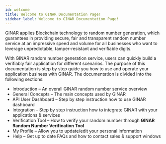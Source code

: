 ```yaml
---
id: welcome
title: Welcome to GINAR Documentation Page!
sidebar_label: Welcome to GINAR Documentation Page!
---
```



GINAR applies Blockchain technology to random number generation, which guarantees in providing secure, fair and transparent random number service at an impressive speed and volume for all businesses who want to leverage unpredictable, tamper-resistant and verifiable digits.


With GINAR random number generation service, users can quickly build a verifiably fair application for different scenarios. The purpose of this documentation is step by step guide you how to use and operate your application business with GINAR. The documentation is divided into the following sections:
-	Introduction – An overall GINAR random number service overview
-	General Concepts – The main concepts used by GINAR
-	API User Dashboard – Step by step instruction how to use GINAR dashboard
-	Integration – Step by step instruction how to integrate GINAR with your applications & services
-	Verification Tool – How to verify your random number through **GINAR Random Number Verification Tool**
-	My Profile – Allow you to update/edit your personal information
-	Help – Get up to date FAQs and how to contact sales & support windows

